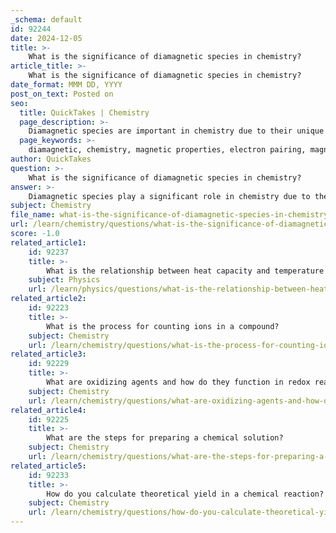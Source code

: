 ```yaml
---
_schema: default
id: 92244
date: 2024-12-05
title: >-
    What is the significance of diamagnetic species in chemistry?
article_title: >-
    What is the significance of diamagnetic species in chemistry?
date_format: MMM DD, YYYY
post_on_text: Posted on
seo:
  title: QuickTakes | Chemistry
  page_description: >-
    Diamagnetic species are important in chemistry due to their unique magnetic properties arising from paired electrons, affecting magnetic behavior, chemical bonding, and having practical applications.
  page_keywords: >-
    diamagnetic, chemistry, magnetic properties, electron pairing, magnetic behavior, examples, chemical bonding, molecular orbital theory, applications
author: QuickTakes
question: >-
    What is the significance of diamagnetic species in chemistry?
answer: >-
    Diamagnetic species play a significant role in chemistry due to their unique magnetic properties, which arise from the arrangement of electrons within their atomic or molecular structures. Here are some key points regarding the significance of diamagnetic species:\n\n1. **Definition and Characteristics**: Diamagnetic materials are characterized by having all their electrons paired, resulting in no unpaired electrons. This configuration leads to a net magnetic moment of zero, meaning that these materials are not attracted to magnetic fields. Instead, they are slightly repelled by them. This behavior is a quantum mechanical effect that occurs in all materials, but for a substance to be classified as diamagnetic, it must be the dominant contribution to its magnetic properties.\n\n2. **Magnetic Behavior**: When exposed to an external magnetic field, diamagnetic materials generate an induced magnetic field in the opposite direction, leading to a repulsive force. This property is in contrast to paramagnetic and ferromagnetic materials, which are attracted to magnetic fields. The repulsion experienced by diamagnetic materials is generally weak but can be observed in experiments.\n\n3. **Examples of Diamagnetic Materials**: Common examples of diamagnetic substances include bismuth, copper, silver, gold, water, and most organic compounds. Bismuth, for instance, is noted as one of the most diamagnetic elements due to its electron configuration, which shows a predominance of paired electrons.\n\n4. **Implications for Chemical Bonding**: The concept of diamagnetism is important in understanding chemical bonding and molecular structure. Molecular orbital theory explains that the arrangement of electrons in molecular orbitals can lead to either diamagnetic or paramagnetic properties. This understanding can help predict the magnetic behavior of various compounds and their stability.\n\n5. **Applications**: The properties of diamagnetic materials have practical applications in various fields, including materials science, chemistry, and physics. For instance, diamagnetic levitation is a phenomenon that can be utilized in magnetic levitation technologies, and the study of diamagnetic materials can provide insights into the electronic structure of compounds.\n\nIn summary, diamagnetic species are significant in chemistry due to their unique properties, which arise from the pairing of electrons. Their behavior in magnetic fields, implications for chemical bonding, and practical applications make them an important area of study in the field of chemistry.
subject: Chemistry
file_name: what-is-the-significance-of-diamagnetic-species-in-chemistry.md
url: /learn/chemistry/questions/what-is-the-significance-of-diamagnetic-species-in-chemistry
score: -1.0
related_article1:
    id: 92237
    title: >-
        What is the relationship between heat capacity and temperature change?
    subject: Physics
    url: /learn/physics/questions/what-is-the-relationship-between-heat-capacity-and-temperature-change
related_article2:
    id: 92223
    title: >-
        What is the process for counting ions in a compound?
    subject: Chemistry
    url: /learn/chemistry/questions/what-is-the-process-for-counting-ions-in-a-compound
related_article3:
    id: 92229
    title: >-
        What are oxidizing agents and how do they function in redox reactions?
    subject: Chemistry
    url: /learn/chemistry/questions/what-are-oxidizing-agents-and-how-do-they-function-in-redox-reactions
related_article4:
    id: 92225
    title: >-
        What are the steps for preparing a chemical solution?
    subject: Chemistry
    url: /learn/chemistry/questions/what-are-the-steps-for-preparing-a-chemical-solution
related_article5:
    id: 92233
    title: >-
        How do you calculate theoretical yield in a chemical reaction?
    subject: Chemistry
    url: /learn/chemistry/questions/how-do-you-calculate-theoretical-yield-in-a-chemical-reaction
---
```


&nbsp;